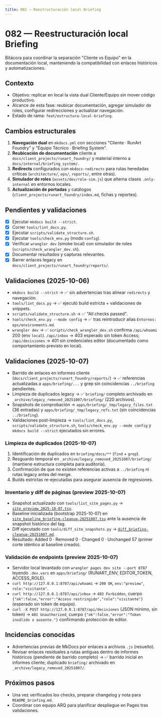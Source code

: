 ```yaml
---
title: 082 — Reestructuración local Briefing
---
```

# 082 — Reestructuración local Briefing

Bitácora para coordinar la separación "Cliente vs Equipo" en la documentación local, manteniendo la compatibilidad con enlaces históricos y automatizaciones.

## Contexto

- Objetivo: replicar en local la vista dual Cliente/Equipo sin mover código productivo.
- Alcance de esta fase: reubicar documentación, agregar simulador de roles, configurar redirecciones y actualizar navegación.
- Estado de rama: `feat/estructura-local-briefing`.

## Cambios estructurales

1. **Navegación dual** en `mkdocs.yml` con secciones "Cliente · RunArt Foundry" y "Equipo Técnico · Briefing System".
2. **Reubicación de documentación** cliente a `docs/client_projects/runart_foundry/` y material interno a `docs/internal/briefing_system/`.
3. **Redirects** configurados con `mkdocs-redirects` para rutas heredadas críticas (`architecture/`, `ops/`, `reports/`, entre otras).
4. **Simulador de roles** (`assets/dev/role-sim.js`) que alterna clases `.only-internal` en entornos locales.
5. **Actualización de portadas** y catálogos (`client_projects/runart_foundry/index.md`, fichas y reportes).

## Pendientes y validaciones

- [x] Ejecutar `mkdocs build --strict`.
- [x] Correr `tools/lint_docs.py`.
- [x] Ejecutar `scripts/validate_structure.sh`.
- [x] Ejecutar `tools/check_env.py` (modo `config`).
- [x] Verificar `wrangler dev` (smoke local) con simulador de roles (`scripts/check_wrangler_dev.sh`).
- [x] Documentar resultados y capturas relevantes.
- [x] Barrer enlaces legacy en `docs/client_projects/runart_foundry/reports/`.

## Validaciones (2025-10-06)

- `mkdocs build --strict` → ✅ sin advertencias tras alinear `redirects` y navegación.
- `tools/lint_docs.py` → ✅ ejecutó build estricta + validaciones de snippets.
- `scripts/validate_structure.sh` → ✅ "All checks passed".
- `tools/check_env.py --mode config` → ✅ tras reintroducir alias `Entornos: ops/environments.md`.
- `wrangler dev` → ✅ `scripts/check_wrangler_dev.sh` confirma `/api/whoami` 200 (env `local`). `/api/inbox` → 403 esperado sin token Access; `/api/decisiones` → 401 sin credenciales editor (documentado como comportamiento previsto en local).

## Validaciones (2025-10-07)

- Barrido de enlaces en informes cliente (`docs/client_projects/runart_foundry/reports/`) → ✅ referencias actualizadas a `apps/briefing/...` y grep sin coincidencias `../briefing` pendientes.
- Limpieza de duplicados legacy → ✅ `briefing/` completo archivado en `_archive/legacy_removed_20251007/briefing/` (220 archivos).
- Snapshots de comprobación → `apps/briefing/_tmp/legacy_files.txt` (36 entradas) y `apps/briefing/_tmp/legacy_refs.txt` (sin coincidencias `../briefing`).
- Validaciones post-limpieza → `tools/lint_docs.py`, `scripts/validate_structure.sh`, `tools/check_env.py --mode config` y `mkdocs build --strict` ejecutados sin errores.

### Limpieza de duplicados (2025-10-07)

1. Identificación de duplicados en `briefing/docs/**` (`find` + `grep`).
2. Resguardo temporal en `_archive/legacy_removed_20251007/briefing/` (mantiene estructura completa para auditoría).
3. Confirmación de que no existen referencias activas a `../briefing` ni rutas legacy antes del merge.
4. Builds estrictas re-ejecutadas para asegurar ausencia de regresiones.

### Inventario y diff de páginas (preview 2025-10-07)

- Snapshot actualizado con `tools/list_site_pages.py` → [`site_preview_2025-10-07.tsv`](../../../../_reports/snapshots/site_preview_2025-10-07.tsv).
- Baseline inicializada (bootstrap 2025-10-07) en [`site_baseline_briefing-cleanup-20251007.tsv`](../../../../_reports/snapshots/site_baseline_briefing-cleanup-20251007.tsv) ante la ausencia de snapshot histórico del tag.
- Diff ejecutado con `tools/diff_site_snapshots.py` → [`diff_briefing-cleanup-20251007.md`](../../../../_reports/diff_briefing-cleanup-20251007.md).
- Resultado: Added 0 · Removed 0 · Changed 0 · Unchanged 57 (primer corte idéntico al baseline creado).

### Validación de endpoints (preview 2025-10-07)

- Servidor local levantado con `wrangler pages dev site --port 8787` leyendo `.dev.vars` en `apps/briefing/` (RUNART_ENV, EDITOR_TOKEN, ACCESS_ROLE).
- `curl http://127.0.0.1:8787/api/whoami` → `200 OK`, `env:"preview"`, `role:"visitante"`.
- `curl http://127.0.0.1:8787/api/inbox` → `403 Forbidden`, cuerpo `{"ok":false,"error":"Acceso restringido","role":"visitante"}` (esperado sin token de equipo).
- `curl -X POST http://127.0.0.1:8787/api/decisiones` (JSON mínimo, sin token) → `401 Unauthorized`, cuerpo `{"ok":false,"error":"Token inválido o ausente."}` confirmando protección de editor.

## Incidencias conocidas

- Advertencias previas de MkDocs por enlaces a archivos `.js` (resuelto).
- Revisar enlaces residuales a rutas antiguas dentro de informes históricos (pendiente de barrido completo) → ✅ barrido inicial en informes cliente; duplicado `briefing/` archivado en `_archive/legacy_removed_20251007/`.

## Próximos pasos

- Una vez verificados los checks, preparar changelog y nota para `README_briefing.md`.
- Coordinar con equipo ARQ para planificar despliegue en Pages tras validaciones.
